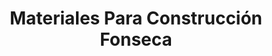 ---
title: "Materiales Para Construcción Fonseca"
url: /ciudad-de-mexico/materiales-para-construccion-fonseca/
shop: comercio
---